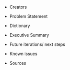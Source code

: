 - Creators

- Problem Statement

- Dictionary

- Executive Summary

- Future iterations/ next steps

- Known issues

- Sources